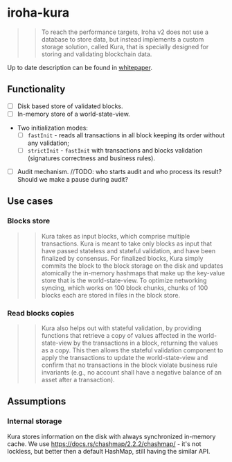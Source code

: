 # iroha-kura

>> To reach the performance targets, Iroha v2 does not use a database to store data, but instead implements a custom storage solution, called Kura, that is specially designed for storing and validating blockchain data.

Up to date description can be found in [whitepaper](https://github.com/hyperledger/iroha/blob/iroha2/iroha_2_whitepaper.md#28-data-storage).

## Functionality

- [ ] Disk based store of validated blocks.
- [ ] In-memory store of a world-state-view.
- Two initialization modes:
  - [ ] `fastInit` - reads all transactions in all block keeping its order without any validation;
  - [ ] `strictInit` - `fastInit` with transactions and blocks validation (signatures correctness and business rules).
- [ ] Audit mechanism. //TODO: who starts audit and who process its result? Should we make a pause during audit?

## Use cases

### Blocks store

>> Kura takes as input blocks, which comprise multiple transactions. Kura is meant to take only blocks as input that have passed stateless and stateful validation, and have been finalized by consensus. For finalized blocks, Kura simply commits the block to the block storage on the disk and updates atomically the in-memory hashmaps that make up the key-value store that is the world-state-view. To optimize networking syncing, which works on 100 block chunks, chunks of 100 blocks each are stored in files in the block store.

### Read blocks copies

>> Kura also helps out with stateful validation, by providing functions that retrieve a copy of values affected in the world-state-view by the transactions in a block, returning the values as a copy. This then allows the stateful validation component to apply the transactions to update the world-state-view and confirm that no transactions in the block violate business rule invariants (e.g., no account shall have a negative balance of an asset after a transaction).

## Assumptions

### Internal storage

Kura stores information on the disk with always synchronized in-memory cache.
We use https://docs.rs/chashmap/2.2.2/chashmap/ - it's not lockless, but better then a default HashMap, still having the similar API.
